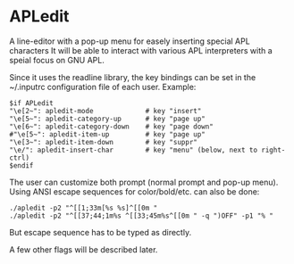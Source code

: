 APLedit
=======

A line-editor with a pop-up menu for easely inserting special APL characters
It will be able to interact with various APL interpreters with a speial focus
on GNU APL.

Since it uses the readline library, the key bindings can be set in the ~/.inputrc
configuration file of each user. Example:

    $if APLedit
    "\e[2~": apledit-mode             # key "insert"
    "\e[5~": apledit-category-up      # key "page up"
    "\e[6~": apledit-category-down    # key "page down"
    #"\e[5~": apledit-item-up         # key "page up"
    "\e[3~": apledit-item-down        # key "suppr"
    "\e/": apledit-insert-char        # key "menu" (below, next to right-ctrl)
    $endif

The user can customize both prompt (normal prompt and pop-up menu). Using ANSI
escape sequences for color/bold/etc. can also be done:

    ./apledit -p2 "^[[1;33m[%s %s]^[[0m "
    ./apledit -p2 "^[[37;44;1m%s ^[[33;45m%s^[[0m " -q ")OFF" -p1 "% "

But escape sequence has to be typed as directly.

A few other flags will be described later.
